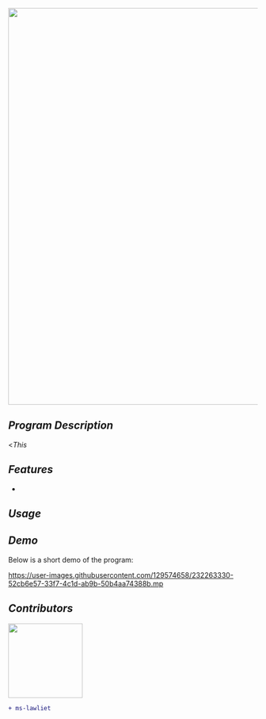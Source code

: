
<p align="center">
  <img width="800" src="https://user-images.githubusercontent.com/129574658/232263208-0bdf9d61-d38d-46e8-b63e-741f80a6f069.png"
</p>

## *Program Description*

<*This*

## *Features*

- 
## *Usage*

## *Demo*
Below is a short demo of the program:

https://user-images.githubusercontent.com/129574658/232263330-52cb6e57-33f7-4c1d-ab9b-50b4aa74388b.mp

## *Contributors*
<img width="150" src="https://user-images.githubusercontent.com/129574658/232263861-5379719e-571b-4491-b63c-5ccd5f9c88bd.jpg">

```diff
+ ms-lawliet
```
